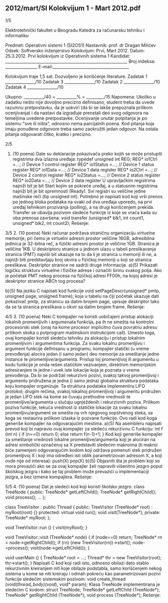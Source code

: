 2012/mart/SI Kolokvijum 1 - Mart 2012.pdf
--------------------------------------------------------------------------------


1/5

Elektrotehnički fakultet u Beogradu
Katedra za računarsku tehniku i informatiku

Predmet: Operativni sistemi 1 (SI2OS1)
Nastavnik: prof. dr Dragan Milićev
Odsek: Softversko inženjerstvo
Kolokvijum: Prvi, Mart 2012.
Datum: 25.3.2012.
Prvi kolokvijum iz Operativnih sistema 1
Kandidat: _____________________________________________________________
Broj indeksa: ________________  E-mail:______________________________________

Kolokvijum traje 1,5 sat. Dozvoljeno je korišćenje literature.
Zadatak 1 _______________/10   Zadatak 3 _______________/10
Zadatak 2 _______________/10   Zadatak 4 _______________/10

Ukupno: __________/40 = __________% = _________/15
Napomena: Ukoliko u zadatku nešto nije dovoljno precizno definisano, student treba da
uvede razumnu pretpostavku, da je uokviri (da bi se lakše prepoznala prilikom ocenjivanja) i
da  nastavi da  izgrađuje  preostali  deo  svog  odgovora  na  temeljima  uvedene  pretpostavke.
Ocenjivanje unutar potpitanja je po sistemu "sve ili ništa", odnosno nema parcijalnih poena.
Kod pitanja koja imaju ponuđene odgovore treba samo zaokružiti jedan  odgovor.  Na  ostala
pitanja odgovarati čitko, kratko i precizno.


2/5
1. (10 poena)
Date su deklaracije pokazivača preko kojih se može pristupiti registrima dva izlazna uređaja:
typedef unsigned int REG;
REG* io1Ctrl =...;   // Device 1 control register
REG* io1Status =...; // Device 1 status register
REG* io1Data =...;   // Device 1 data register
REG* io2Ctrl =...;   // Device 2 control register
REG* io2Status =...; // Device 2 status register
REG* io2Data =...;   // Device 2 data register
U upravljačkim registrima najniži bit je  bit Start kojim se pokreće uređaj,  a  u  statusnim
registrima najniži bit je bit spremnosti (Ready). Svi registri su veličine jedne mašinske reči
(tip unsigned int).
Potrebno je napisati kod koji vrši prenos po  jednog bloka  podataka na  svaki  od  dva uređaja
uporedo, na  prvi  uređaj  tehnikom  prozivanja  (polling),  a  na  drugi  korišćenjem  prekida.
Transfer se obavlja pozivom sledeće funkcije iz koje se vraća kada su oba prenosa završena:
void transfer (unsigned* blk1, int count1, unsigned* blk2, int count2);
Rešenje:

3/5
2. (10 poena)
Neki  računar  podržava straničnu  organizaciju virtuelne memorije,  pri  čemu  je  virtuelni
adresni prostor veličine 16GB,  adresibilna jedinica je 32-bitna reč, a fizički adresni prostor je
veličine  1GB.  Stranica  je  veličine 1KB. U deskriptoru  stranice  u jednom ulazu u  tabeli
preslikavanja stranica (PMT) najviši bit ukazuje na to da li je stranica u memoriji ili ne, a
najniži  biti  predstavljaju  broj  okvira  u  fizičkoj  memoriji  u  koji  se  stranica  preslikava.
Deskriptor stranice ne sadrži druge informacije.
a)(5) Prikazati logičku strukturu virtuelne i fizičke adrese i označiti širinu svakog polja. Ako
je početak PMT nekog procesa na fizičkoj adresi FF00h, na kojoj adresi je deskriptor stranice
ABCh tog procesa?




b)(5) Na jeziku C napisati kod funkcije
void setPageDescr(unsigned* pmtp, unsigned page, unsigned frame);
koja u tabelu na čiji početak ukazuje dati pokazivač pmtp, za stranicu sa datim brojem page,
upisuje deskriptor tako da se ta stranica preslikava u okvir sa datim brojem frame.
Rešenje:

4/5
3. (10 poena)
Neki C kompajler ne koristi uobičajeni  pristup alokaciji lokalnih  promenljivih  i  argumenata
funkcija, pa ih ne smešta na kontrolni procesorski stek (onaj na kome procesor implicitno
čuva povratnu adresu prilikom skoka u potprogram mašinskom instrukcijom call).  Umesto
toga, ovaj kompajler koristi sledeću tehniku za alokaciju i pristup lokalnim promenljivim i
argumentima funkcija.
Za svaku lokalnu promenljivu i argument funkcije definisanu u programu, kompajler statički
(u vreme prevođenja) alocira jedan (i samo jedan) deo memorije za smeštanje jedne instance
te  promenljive/argumenta.  Pristup  toj  promenljivoj  ili  argumentu  u  kodu  funkcije  je  onda
rešen statičkim vezivanjem, direktnim memorijskim adresiranjem te jedne i uvek iste lokacije
koja  je  poznata  u  vreme  prevođenja.  Da  bi  se  podržali  rekurzivni  pozivi,  svakoj takvoj
promenljivoj i argumentu pridružena je jedna (i samo jedna) globalna struktura podataka koju
kompajler  organizuje.  Ta  struktura  podataka implementira LIFO protokol;  drugim rečima,
svakoj lokalnoj promenljivoj i argumentu pridružen je jedan LIFO stek na kome se čuvaju
prethodne  vrednosti  te  promenljive/argumenta u slučaju ugnježdenih i rekurzivnih poziva.
Prilikom  poziva  funkcije,  tekuća  vrednost  iz  statičke  lokacije  za  svaku    lokalnu
promenljivu/argument  se  smešta  na  vrh  njegovog sopstvenog  steka,  sa  koga  se  restaurira
prilikom izlaska iz pozvane funkcije. Ovo radi kod koga generiše kompajler na odgovarajućim
mestima.
a)(5)  Na  asembleru  napisati  prevod  koji  bi  napravio  ovaj kompajler za sledeću rekurzivnu C
funkciju:
int f (int n) {
  if (n==0) return 0;
  else return f(n-1)+1;
}
Kod koji generiše kompajler za smeštanje vrednosti lokalne promenljive/argumenta  koji  je
alociran na adresi simbolički označenoj sa X predstaviti sledećim makroima  (ti  makroi  biće
zamenjeni odgovarajućim kodom koji održava pomenuti stek pridružen promenljivoj X i koji
ima određeni isti oblik parametrizovan adresom X, a koji ovde nije od interesa):
push(X)
pop(X)
b)(5) Objasniti šta je problem koji se mora prevazići ako se za ovaj kompajler želi napraviti
višenitno jezgro poput školskog jezgra i kako se taj problem može prevazići u implementaciji
jezgra, a bez izmene kompajlera.
Rešenje:

5/5
4. (10 poena)
Dat je sledeći kod koji koristi školsko jezgro.
class TreeNode {
public:
  TreeNode* getLeftChild();
  TreeNode* getRightChild();
  void  process();
  ...
};

class TreeVisitor : public Thread {
public:
  TreeVisitor (TreeNode* root) : myRoot(root) {}
protected:
  virtual void run();
  void visit(TreeNode*);
private:
  TreeNode* myRoot;
};

void TreeVisitor::run () {
  visit(myRoot);
}

void TreeVisitor::visit (TreeNode* node) {
  if (node==0) return;
  TreeNode* rn = node->getRightChild();
  if (rn) (new TreeVisitor(rn))->start();
  node->process();
  visit(node->getLeftChild());
}

void userMain () {
  TreeNode* root = ...;
  Thread* thr = new TreeVisitor(root);
  thr->start();
}
Napisati  C  kod  koji radi  isto, odnosno  obilazi  dato  stablo  rekurzivnim  kreiranjem  niti  koje
obilaze  podstabla, samo korišćenjem  nekog  sistema u kome se niti kreiraju i odmah pokreću
kao parametrizovani pozivi funkcije sledećim sistemskim pozivom:
void create_thread (void(*thread_body)(void*), void* param);
Klasa TreeNode implementirana je sledećim C kodom:
struct TreeNode;
TreeNode* getLeftChild (TreeNode*);
TreeNode* getRightChild (TreeNode*);
void process (TreeNode*);
Rešenje:
